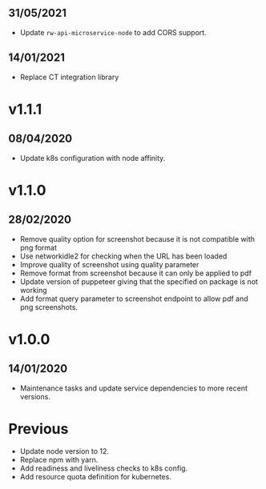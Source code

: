 ## 31/05/2021

- Update `rw-api-microservice-node` to add CORS support.

## 14/01/2021

- Replace CT integration library

# v1.1.1

## 08/04/2020

- Update k8s configuration with node affinity.

# v1.1.0

## 28/02/2020

- Remove quality option for screenshot because it is not compatible with png format
- Use networkidle2 for checking when the URL has been loaded
- Improve quality of screenshot using quality parameter
- Remove format from screenshot because it can only be applied to pdf
- Update version of puppeteer giving that the specified on package is not working
- Add format query parameter to screenshot endpoint to allow pdf and png screenshots.

# v1.0.0

## 14/01/2020

- Maintenance tasks and update service dependencies to more recent versions.

# Previous

- Update node version to 12.
- Replace npm with yarn.
- Add readiness and liveliness checks to k8s config.
- Add resource quota definition for kubernetes.
